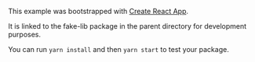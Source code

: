 This example was bootstrapped with [Create React App](https://github.com/facebook/create-react-app).

It is linked to the fake-lib package in the parent directory for development purposes.

You can run `yarn install` and then `yarn start` to test your package.
